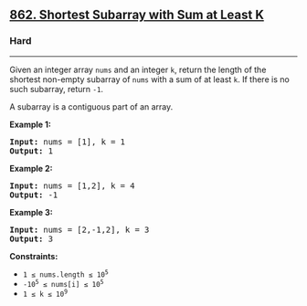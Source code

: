 <h2><a href="https://leetcode.com/problems/shortest-subarray-with-sum-at-least-k">862. Shortest Subarray with Sum at Least K</a></h2>
<h3>Hard</h3>
<hr>
<p>Given an integer array <code>nums</code> and an integer <code>k</code>, return the length of the shortest non-empty subarray of <code>nums</code> with a sum of at least <code>k</code>. If there is no such subarray, return <code>-1</code>.</p>

<p>A subarray is a contiguous part of an array.</p>

<p><strong>Example 1:</strong></p>
<pre>
<strong>Input:</strong> nums = [1], k = 1
<strong>Output:</strong> 1
</pre>

<p><strong>Example 2:</strong></p>
<pre>
<strong>Input:</strong> nums = [1,2], k = 4
<strong>Output:</strong> -1
</pre>

<p><strong>Example 3:</strong></p>
<pre>
<strong>Input:</strong> nums = [2,-1,2], k = 3
<strong>Output:</strong> 3
</pre>

<p><strong>Constraints:</strong></p>
<ul>
<li><code>1 ≤ nums.length ≤ 10<sup>5</sup></code></li>
<li><code>-10<sup>5</sup> ≤ nums[i] ≤ 10<sup>5</sup></code></li>
<li><code>1 ≤ k ≤ 10<sup>9</sup></code></li>
</ul>
